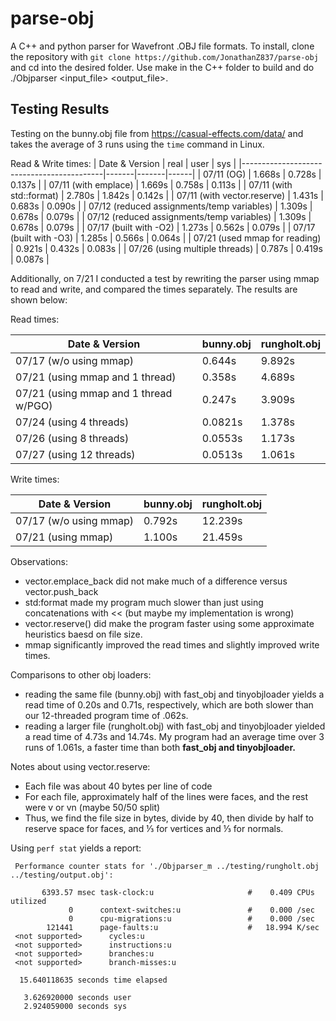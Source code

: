 # parse-obj

A C++ and python parser for Wavefront .OBJ file formats. To install, clone the repository with `git clone https://github.com/JonathanZ837/parse-obj` and cd into the desired folder. Use make in the C++ folder to build and do ./Objparser <input_file> <output_file>.

## Testing Results

Testing on the bunny.obj file from https://casual-effects.com/data/ and takes the average of 3 runs using the `time` command in Linux.

Read & Write times:
| Date & Version                            | real  | user  | sys  |
|-------------------------------------------|-------|-------|------|
| 07/11 (OG)                                 | 1.668s | 0.728s | 0.137s |
| 07/11 (with emplace)                       | 1.669s | 0.758s | 0.113s |
| 07/11 (with std::format)                   | 2.780s | 1.842s | 0.142s |
| 07/11 (with vector.reserve)                | 1.431s | 0.683s | 0.090s |
| 07/12 (reduced assignments/temp variables) | 1.309s | 0.678s | 0.079s |
| 07/12 (reduced assignments/temp variables) | 1.309s | 0.678s | 0.079s |
| 07/17 (built with -O2)                   | 1.273s | 0.562s | 0.079s |
| 07/17 (built with -O3)                   | 1.285s | 0.566s | 0.064s |
| 07/21 (used mmap for reading)            | 0.921s | 0.432s | 0.083s |
| 07/26 (using multiple threads)    | 0.787s | 0.419s | 0.087s |

Additionally, on 7/21 I conducted a test by rewriting the parser using mmap to read and write, and compared the times separately. The results are shown below: 

Read times:

| Date & Version               | bunny.obj | rungholt.obj | 
|-------------------------|-------|-------|
| 07/17 (w/o using mmap)  | 0.644s | 9.892s |
| 07/21 (using mmap and 1 thread)      | 0.358s | 4.689s |
| 07/21 (using mmap and 1 thread w/PGO)      | 0.247s | 3.909s |
| 07/24 (using 4 threads)      | 0.0821s | 1.378s |
| 07/26 (using 8 threads)      | 0.0553s | 1.173s |
| 07/27 (using 12 threads)      | 0.0513s | 1.061s |

Write times: 

| Date & Version                | bunny.obj |rungholt.obj | 
|-----------------------------|------|-------|
| 07/17 (w/o using mmap)      | 0.792s | 12.239s |
| 07/21 (using mmap)          | 1.100s | 21.459s|

Observations: 
- vector.emplace_back did not make much of a difference versus vector.push_back
- std:format made my program much slower than just using concatenations with << (but maybe my implementation is wrong)
- vector.reserve() did make the program faster using some approximate heuristics baesd on file size.
- mmap significantly improved the read times and slightly improved write times.

Comparisons to other obj loaders:
- reading the same file (bunny.obj) with fast_obj and tinyobjloader yields a read time of 0.20s and 0.71s, respectively, which are both slower than our 12-threaded program time of .062s.
- reading a larger file (rungholt.obj) with fast_obj and tinyobjloader yielded a read time of 4.73s and 14.74s. My program had an average time over 3 runs of 1.061s, a faster time than both **fast_obj and tinyobjloader.**
  
Notes about using vector.reserve:
- Each file was about 40 bytes per line of code
- For each file, approximately half of the lines were faces, and the rest were v or vn (maybe 50/50 split)
- Thus, we find the file size in bytes, divide by 40, then divide by half to reserve space for faces, and ⅓ for vertices and ⅓ for normals.

Using `perf stat` yields a report:

     Performance counter stats for './Objparser_m ../testing/rungholt.obj ../testing/output.obj':

           6393.57 msec task-clock:u                     #    0.409 CPUs utilized
                 0      context-switches:u               #    0.000 /sec
                 0      cpu-migrations:u                 #    0.000 /sec
            121441      page-faults:u                    #   18.994 K/sec
     <not supported>      cycles:u
     <not supported>      instructions:u
     <not supported>      branches:u
     <not supported>      branch-misses:u

      15.640118635 seconds time elapsed

       3.626920000 seconds user
       2.924059000 seconds sys
  
       



